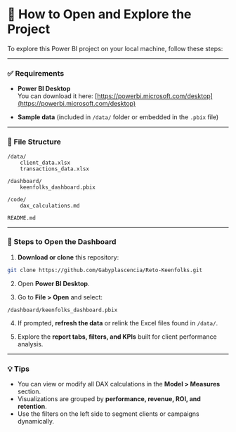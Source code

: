 
# 🚀 How to Open and Explore the Project

To explore this Power BI project on your local machine, follow these steps:

---

### ✅ Requirements

- **Power BI Desktop**  
  You can download it here: [https://powerbi.microsoft.com/desktop](https://powerbi.microsoft.com/desktop)

- **Sample data** (included in `/data/` folder or embedded in the `.pbix` file)

---

### 📂 File Structure

```
/data/
    client_data.xlsx
    transactions_data.xlsx

/dashboard/
    keenfolks_dashboard.pbix

/code/
    dax_calculations.md

README.md
```

---

### 🧭 Steps to Open the Dashboard

1. **Download or clone** this repository:
```bash
git clone https://github.com/Gabyplascencia/Reto-Keenfolks.git
```

2. Open **Power BI Desktop**.

3. Go to **File > Open** and select:
```
/dashboard/keenfolks_dashboard.pbix
```

4. If prompted, **refresh the data** or relink the Excel files found in `/data/`.

5. Explore the **report tabs, filters, and KPIs** built for client performance analysis.

---

### 💡 Tips

- You can view or modify all DAX calculations in the **Model > Measures** section.
- Visualizations are grouped by **performance, revenue, ROI, and retention**.
- Use the filters on the left side to segment clients or campaigns dynamically.
